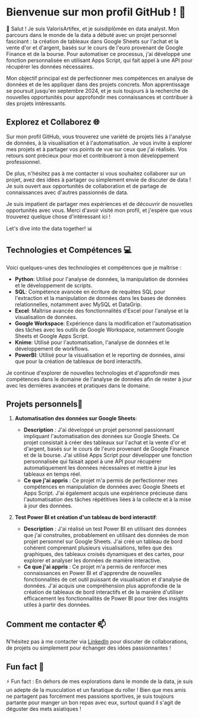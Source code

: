 # Bienvenue sur mon profil GitHub ! 🚀

👋 Salut ! Je suis ValorisArtifex, et je suisdiplômée en data analyst. Mon parcours dans le monde de la data a débuté avec un projet personnel fascinant : la création de tableaux dans Google Sheets sur l'achat et la vente d'or et d'argent, basés sur le cours de l'euro provenant de Google Finance et de la bourse. Pour automatiser ce processus, j'ai développé une fonction personnalisée en utilisant Apps Script, qui fait appel à une API pour récupérer les données nécessaires.

Mon objectif principal est de perfectionner mes compétences en analyse de données et de les appliquer dans des projets concrets. Mon apprentissage se poursuit jusqu'en septembre 2024, et je suis toujours à la recherche de nouvelles opportunités pour approfondir mes connaissances et contribuer à des projets intéressants.

## Explorez et Collaborez 🌐

Sur mon profil GitHub, vous trouverez une variété de projets liés à l'analyse de données, à la visualisation et à l'automatisation. Je vous invite à explorer mes projets et à partager vos points de vue sur ceux que j'ai réalisés. Vos retours sont précieux pour moi et contribueront à mon développement professionnel.

De plus, n'hésitez pas à me contacter si vous souhaitez collaborer sur un projet, avez des idées à partager ou simplement envie de discuter de data ! Je suis ouvert aux opportunités de collaboration et de partage de connaissances avec d'autres passionnés de data.

Je suis impatient de partager mes expériences et de découvrir de nouvelles opportunités avec vous. Merci d'avoir visité mon profil, et j'espère que vous trouverez quelque chose d'intéressant ici !

Let's dive into the data together! 📊

## Technologies et Compétences 💻

Voici quelques-unes des technologies et compétences que je maîtrise :

- **Python**: Utilisé pour l'analyse de données, la manipulation de données et le développement de scripts.
- **SQL**: Compétence avancée en écriture de requêtes SQL pour l'extraction et la manipulation de données dans les bases de données relationnelles, notamment avec MySQL et DataGrip.
- **Excel**: Maîtrise avancée des fonctionnalités d'Excel pour l'analyse et la visualisation de données.
- **Google Workspace**: Expérience dans la modification et l'automatisation des tâches avec les outils de Google Workspace, notamment Google Sheets et Google Apps Script.
- **Knime**: Utilisé pour l'automatisation, l'analyse de données et le développement de workflows.
- **PowerBI**: Utilisé pour la visualisation et le reporting de données, ainsi que pour la création de tableaux de bord interactifs.

Je continue d'explorer de nouvelles technologies et d'approfondir mes compétences dans le domaine de l'analyse de données afin de rester à jour avec les dernières avancées et pratiques dans le domaine.

## Projets personnels📝

1. **Automatisation des données sur Google Sheets**:
   - **Description** : J'ai développé un projet personnel passionnant impliquant l'automatisation des données sur Google Sheets. Ce projet consistait à créer des tableaux sur l'achat et la vente d'or et d'argent, basés sur le cours de l'euro provenant de Google Finance et de la bourse. J'ai utilisé Apps Script pour développer une fonction personnalisée qui faisait appel à une API pour récupérer automatiquement les données nécessaires et mettre à jour les tableaux en temps réel.
   - **Ce que j'ai appris** : Ce projet m'a permis de perfectionner mes compétences en manipulation de données avec Google Sheets et Apps Script. J'ai également acquis une expérience précieuse dans l'automatisation des tâches répétitives liées à la collecte et à la mise à jour des données.

2. **Test Power BI et création d'un tableau de bord interactif**:
   - **Description** : J'ai réalisé un test Power BI en utilisant des données que j'ai construites, probablement en utilisant des données de mon projet personnel sur Google Sheets. J'ai créé un tableau de bord cohérent comprenant plusieurs visualisations, telles que des graphiques, des tableaux croisés dynamiques et des cartes, pour explorer et analyser les données de manière interactive.
   - **Ce que j'ai appris** : Ce projet m'a permis de renforcer mes connaissances en Power BI et d'apprendre de nouvelles fonctionnalités de cet outil puissant de visualisation et d'analyse de données. J'ai acquis une compréhension plus approfondie de la création de tableaux de bord interactifs et de la manière d'utiliser efficacement les fonctionnalités de Power BI pour tirer des insights utiles à partir des données.

## Comment me contacter 📫

N'hésitez pas à me contacter via [LinkedIn](https://www.linkedin.com/in/amel-eteiwi/) pour discuter de collaborations, de projets ou simplement pour échanger des idées passionnantes !

## Fun fact 🎉

⚡ Fun fact : En dehors de mes explorations dans le monde de la data, je suis un adepte de la musculation et un fanatique du roller ! Bien que mes amis ne partagent pas forcément mes passions sportives, je suis toujours partante pour manger un bon repas avec eux, surtout quand il s'agit de déguster des mets asiatiques !



